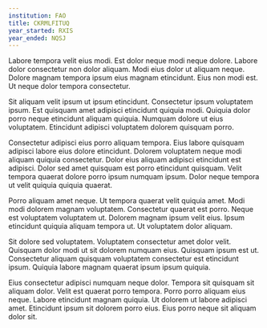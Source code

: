 ```yaml
---
institution: FAO
title: CKRMLFITUQ
year_started: RXIS
year_ended: NQSJ
---
```


Labore tempora velit eius modi. Est dolor neque modi neque dolore. Labore dolor consectetur non dolor aliquam. Modi eius dolor ut aliquam neque. Dolore magnam tempora ipsum eius magnam etincidunt. Eius non modi est. Ut neque dolor tempora consectetur.

Sit aliquam velit ipsum ut ipsum etincidunt. Consectetur ipsum voluptatem ipsum. Est quisquam amet adipisci etincidunt quiquia modi. Quiquia dolor porro neque etincidunt aliquam quiquia. Numquam dolore ut eius voluptatem. Etincidunt adipisci voluptatem dolorem quisquam porro.

Consectetur adipisci eius porro aliquam tempora. Eius labore quisquam adipisci labore eius dolore etincidunt. Dolorem voluptatem neque modi aliquam quiquia consectetur. Dolor eius aliquam adipisci etincidunt est adipisci. Dolor sed amet quisquam est porro etincidunt quisquam. Velit tempora quaerat dolore porro ipsum numquam ipsum. Dolor neque tempora ut velit quiquia quiquia quaerat.

Porro aliquam amet neque. Ut tempora quaerat velit quiquia amet. Modi modi dolorem magnam voluptatem. Consectetur quaerat est porro. Neque est voluptatem voluptatem ut. Dolorem magnam ipsum velit eius. Ipsum etincidunt quiquia aliquam tempora ut. Ut voluptatem dolor aliquam.

Sit dolore sed voluptatem. Voluptatem consectetur amet dolor velit. Quisquam dolor modi ut sit dolorem numquam eius. Quisquam ipsum est ut. Consectetur aliquam quisquam voluptatem consectetur est etincidunt ipsum. Quiquia labore magnam quaerat ipsum ipsum quiquia.

Eius consectetur adipisci numquam neque dolor. Tempora sit quisquam sit aliquam dolor. Velit est quaerat porro tempora. Porro porro aliquam eius neque. Labore etincidunt magnam quiquia. Ut dolorem ut labore adipisci amet. Etincidunt ipsum sit dolorem porro eius. Eius porro neque sit aliquam dolor sit.
    